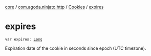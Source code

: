 [core](../../index.md) / [com.agoda.ninjato.http](../index.md) / [Cookies](index.md) / [expires](./expires.md)

# expires

`var expires: `[`Long`](https://kotlinlang.org/api/latest/jvm/stdlib/kotlin/-long/index.html)

Expiration date of the cookie in seconds since epoch (UTC timezone).

